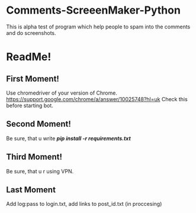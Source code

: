 # Comments-ScreeenMaker-Python
This is alpha test of program which help people to spam into the comments and do screenshots.

# ReadMe!
## First Moment!

Use chromedriver of your version of Chrome. 
https://support.google.com/chrome/a/answer/10025748?hl=uk
Check this before starting bot.

## Second Moment!
Be sure, that u write ***pip install -r requirements.txt***

## Third Moment! 
Be sure, that u r using VPN. 

## Last Moment

Add log:pass to login.txt, add links to post_id.txt (in proccesing)

